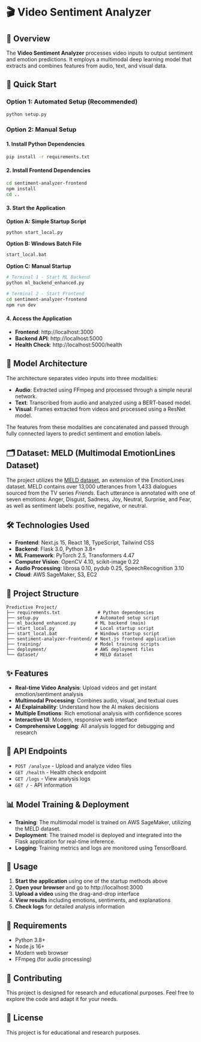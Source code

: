 # 🎬 Video Sentiment Analyzer

## 📌 Overview

The **Video Sentiment Analyzer** processes video inputs to output sentiment and emotion predictions. It employs a multimodal deep learning model that extracts and combines features from audio, text, and visual data.

## 🚀 Quick Start

### Option 1: Automated Setup (Recommended)
```bash
python setup.py
```

### Option 2: Manual Setup

#### 1. Install Python Dependencies
```bash
pip install -r requirements.txt
```

#### 2. Install Frontend Dependencies
```bash
cd sentiment-analyzer-frontend
npm install
cd ..
```

#### 3. Start the Application

**Option A: Simple Startup Script**
```bash
python start_local.py
```

**Option B: Windows Batch File**
```bash
start_local.bat
```

**Option C: Manual Startup**
```bash
# Terminal 1 - Start ML Backend
python ml_backend_enhanced.py

# Terminal 2 - Start Frontend
cd sentiment-analyzer-frontend
npm run dev
```

#### 4. Access the Application
- **Frontend**: http://localhost:3000
- **Backend API**: http://localhost:5000
- **Health Check**: http://localhost:5000/health

## 🧠 Model Architecture

The architecture separates video inputs into three modalities:

* **Audio**: Extracted using FFmpeg and processed through a simple neural network.
* **Text**: Transcribed from audio and analyzed using a BERT-based model.
* **Visual**: Frames extracted from videos and processed using a ResNet model.

The features from these modalities are concatenated and passed through fully connected layers to predict sentiment and emotion labels.

## 🗂 Dataset: MELD (Multimodal EmotionLines Dataset)

The project utilizes the [MELD dataset](https://affective-meld.github.io/), an extension of the EmotionLines dataset. MELD contains over 13,000 utterances from 1,433 dialogues sourced from the TV series *Friends*. Each utterance is annotated with one of seven emotions: Anger, Disgust, Sadness, Joy, Neutral, Surprise, and Fear, as well as sentiment labels: positive, negative, or neutral.

## 🛠️ Technologies Used

* **Frontend**: Next.js 15, React 18, TypeScript, Tailwind CSS
* **Backend**: Flask 3.0, Python 3.8+
* **ML Framework**: PyTorch 2.5, Transformers 4.47
* **Computer Vision**: OpenCV 4.10, scikit-image 0.22
* **Audio Processing**: librosa 0.10, pydub 0.25, SpeechRecognition 3.10
* **Cloud**: AWS SageMaker, S3, EC2

## 📁 Project Structure

```
Predictive Project/
├── requirements.txt              # Python dependencies
├── setup.py                     # Automated setup script
├── ml_backend_enhanced.py       # ML backend (main)
├── start_local.py               # Local startup script
├── start_local.bat              # Windows startup script
├── sentiment-analyzer-frontend/ # Next.js frontend application
├── training/                    # Model training scripts
├── deployment/                  # AWS deployment files
└── dataset/                     # MELD dataset
```

## ✨ Features

- **Real-time Video Analysis**: Upload videos and get instant emotion/sentiment analysis
- **Multimodal Processing**: Combines audio, visual, and textual cues
- **AI Explainability**: Understand how the AI makes decisions
- **Multiple Emotions**: Rich emotional analysis with confidence scores
- **Interactive UI**: Modern, responsive web interface
- **Comprehensive Logging**: All analysis logged for debugging and research

## 🔧 API Endpoints

- `POST /analyze` - Upload and analyze video files
- `GET /health` - Health check endpoint
- `GET /logs` - View analysis logs
- `GET /` - API information

## 📊 Model Training & Deployment

* **Training**: The multimodal model is trained on AWS SageMaker, utilizing the MELD dataset.
* **Deployment**: The trained model is deployed and integrated into the Flask application for real-time inference.
* **Logging**: Training metrics and logs are monitored using TensorBoard.

## 🎯 Usage

1. **Start the application** using one of the startup methods above
2. **Open your browser** and go to http://localhost:3000
3. **Upload a video** using the drag-and-drop interface
4. **View results** including emotions, sentiments, and explanations
5. **Check logs** for detailed analysis information

## 📝 Requirements

- Python 3.8+
- Node.js 16+
- Modern web browser
- FFmpeg (for audio processing)

## 🤝 Contributing

This project is designed for research and educational purposes. Feel free to explore the code and adapt it for your needs.

## 📄 License

This project is for educational and research purposes.
